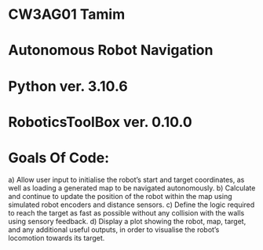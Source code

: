 # CW3AG01 Tamim

# Autonomous Robot Navigation

# Python ver. 3.10.6
# RoboticsToolBox ver. 0.10.0

# Goals Of Code:
a) Allow user input to initialise the robot’s start and target coordinates, as well as loading a
generated map to be navigated autonomously.
b) Calculate and continue to update the position of the robot within the map using
simulated robot encoders and distance sensors.
c) Define the logic required to reach the target as fast as possible without any collision with
the walls using sensory feedback.
d) Display a plot showing the robot, map, target, and any additional useful outputs, in order
to visualise the robot’s locomotion towards its target.



